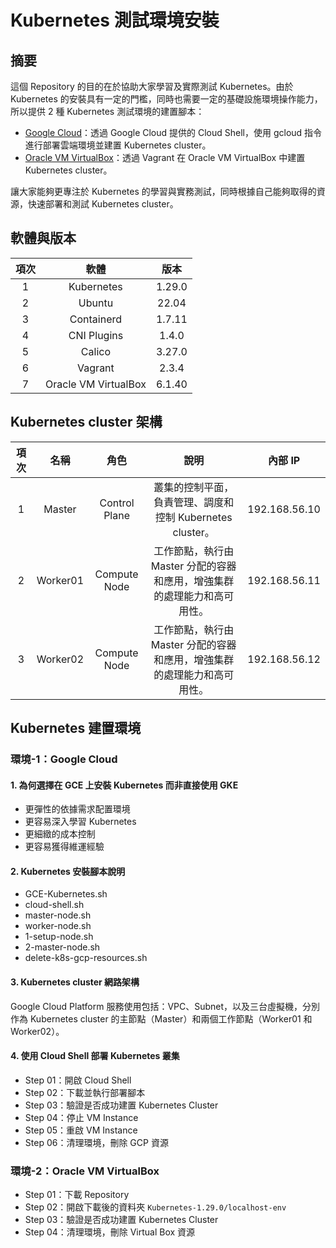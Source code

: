 # Kubernetes 測試環境安裝

## 摘要
這個 Repository 的目的在於協助大家學習及實際測試 Kubernetes。由於 Kubernetes 的安裝具有一定的門檻，同時也需要一定的基礎設施環境操作能力，所以提供 2 種 Kubernetes 測試環境的建置腳本：
- [Google Cloud](https://github.com/Jaspercyt/Kubernetes-1.29.0/tree/main#%E7%92%B0%E5%A2%83-1google-cloud)：透過 Google Cloud 提供的 Cloud Shell，使用 gcloud 指令進行部署雲端環境並建置 Kubernetes cluster。
- [Oracle VM VirtualBox](https://github.com/Jaspercyt/Kubernetes-1.29.0/tree/main?tab=readme-ov-file#%E7%92%B0%E5%A2%83-2oracle-vm-virtualbox)：透過 Vagrant 在 Oracle VM VirtualBox 中建置 Kubernetes cluster。

讓大家能夠更專注於 Kubernetes 的學習與實務測試，同時根據自己能夠取得的資源，快速部署和測試 Kubernetes cluster。

## 軟體與版本
| 項次 |         軟體         |  版本  |
|:----:|:--------------------:|:------:|
|  1   |      Kubernetes      | 1.29.0 |
|  2   |        Ubuntu        | 22.04  |
|  3   |      Containerd      | 1.7.11 |
|  4   |     CNI Plugins      | 1.4.0  |
|  5   |        Calico        | 3.27.0 |
|  6   |       Vagrant        | 2.3.4  |
|  7   | Oracle VM VirtualBox | 6.1.40 |

## Kubernetes cluster 架構
| 項次 |     名稱      |     角色      |                                     說明                                      | 內部 IP |
|:----:|:-------------:|:-------------:|:-----------------------------------------------------------------------------:|:-------------------:|
|  1   |  Master  | Control Plane |        叢集的控制平面，負責管理、調度和控制 Kubernetes cluster。         |    192.168.56.10    |
|  2   | Worker01 | Compute Node  | 工作節點，執行由 Master 分配的容器和應用，增強集群的處理能力和高可用性。 |    192.168.56.11    |
|  3   | Worker02 | Compute Node  | 工作節點，執行由 Master 分配的容器和應用，增強集群的處理能力和高可用性。 |    192.168.56.12    |

## Kubernetes 建置環境
### 環境-1：Google Cloud
#### 1. 為何選擇在 GCE 上安裝 Kubernetes 而非直接使用 GKE
- 更彈性的依據需求配置環境
- 更容易深入學習 Kubernetes
- 更細緻的成本控制
- 更容易獲得維運經驗

#### 2. Kubernetes 安裝腳本說明
- GCE-Kubernetes.sh
- cloud-shell.sh
- master-node.sh
- worker-node.sh
- 1-setup-node.sh
- 2-master-node.sh
- delete-k8s-gcp-resources.sh

#### 3. Kubernetes cluster 網路架構
Google Cloud Platform 服務使用包括：VPC、Subnet，以及三台虛擬機，分別作為 Kubernetes cluster 的主節點（Master）和兩個工作節點（Worker01 和 Worker02）。

#### 4. 使用 Cloud Shell 部署 Kubernetes 叢集
- Step 01：開啟 Cloud Shell
- Step 02：下載並執行部署腳本
- Step 03：驗證是否成功建置 Kubernetes Cluster
- Step 04：停止 VM Instance
- Step 05：重啟 VM Instance
- Step 06：清理環境，刪除 GCP 資源

### 環境-2：Oracle VM VirtualBox
- Step 01：下載 Repository
- Step 02：開啟下載後的資料夾 `Kubernetes-1.29.0/localhost-env`
- Step 03：驗證是否成功建置 Kubernetes Cluster
- Step 04：清理環境，刪除 Virtual Box 資源
